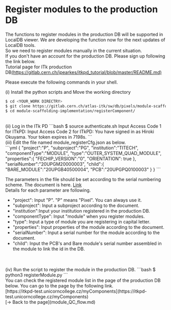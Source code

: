 # Register modules to the production DB

The functions to register modules in the production DB will be supported in LocalDB viewer. We are developing the function now for the next updates of LocalDB tools.<br>
So we need to register modules manually in the current situation.<br>
If you don't have an account for the production DB. Please sign up following the link below.<br>
Tutorial page for ITk production DB[(https://gitlab.cern.ch/jpearkes/itkpd_tutorial/blob/master/README.md)](https://gitlab.cern.ch/jpearkes/itkpd_tutorial/blob/master/README.md)<br>

Please execute the following commands in your shell.<br>

(i) Install the python scripts and Move the working directory
```bash
$ cd <YOUR_WORK DIRECTRY>
$ git clone https://gitlab.cern.ch/atlas-itk/sw/db/pixels/module-scaffolding-implementation.git
$ cd module-scaffolding-implementation/registerComponent/
```
<br>
(ii) Log in the ITk PD 
```bash
$ source authenticate.sh
Input Access Code 1 for ITkPD: 
Input Access Code 2 for ITkPD: 
You have signed in as Hiroki  Okuyama. Your token expires in 7198s.
```

<br>
(iii) Edit the file named module_registerCfg.json as below.<br>
```yml
{
  "project":"P",
  "subproject":"PG",
  "institution":"TITECH",
  "componentType":"MODULE",
  "type":"OUTER_SYSTEM_QUAD_MODULE",
  "properties":{
    "FECHIP_VERSION":"0",
    "ORIENTATION": true
  },
  "serialNumber":"20UPGM20000003",
  "child":{
    "BARE_MODULE":"20UPGB40500004",
    "PCB":"20UPGPQ0100003"
  }
}
```


The parameters in the file should be set according to the serial numbering scheme. 
The document is here. [Link](https://cds.cern.ch/record/2728364/)<br>
Details for each parameter are following.<br>
- "project": Input "P". "P" means "Pixel". You can always use it.<br>
- "subproject": Input a subproject according to the document.<br>
- "institution":Input your institution registered in the production DB.<br>
- "componentType": Input "module" when you register modules.<br>
- "type": Input a type of module you are registering in capital letter.<br>
- "properties": Input properties of the module according to the document.<br>
- "serialNumber": Input a serial number for the module according to the document.<br>
- "child": Input the PCB's and Bare module's serial number assembled in the module to link the id in the DB.<br><br>


<br>
(iv) Run the script to register the module in the production DB.
```bash
$ python3 registerModule.py
```

<br>
You can check the registered module list in the page of the production DB below. You can go to the page by the following link.<br>
[https://itkpd-test.unicorncollege.cz/myComponents](https://itkpd-test.unicorncollege.cz/myComponents)

<br>
[&rarr; Back to the page](module_QC_flow.md)

